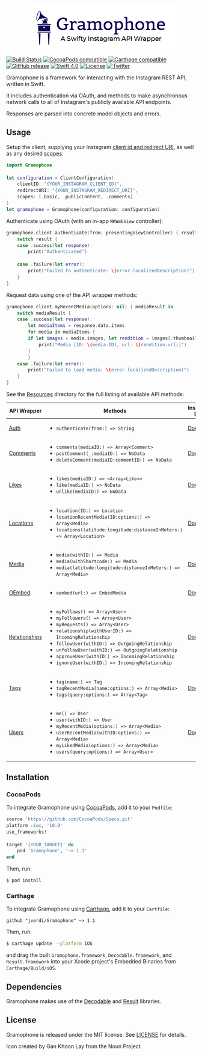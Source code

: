 <p align="center">
	<a href="https://github.com/jverdi/Gramophone/"><img src="Assets/gramophone.png" alt="Gramophone" /></a><br />
</p>

[![Build Status](https://travis-ci.org/jverdi/Gramophone.svg?branch=master)](https://travis-ci.org/jverdi/Gramophone)
[![CocoaPods compatible](https://img.shields.io/cocoapods/v/Gramophone.svg)](#cocoapods)
[![Carthage compatible](https://img.shields.io/badge/Carthage-compatible-4BC51D.svg?style=flat)](#carthage)
[![GitHub release](https://img.shields.io/github/release/jverdi/Gramophone.svg)](https://github.com/jverdi/Gramophone/releases)
[![Swift 4.0](https://img.shields.io/badge/Swift-4.0-orange.svg)](#)
[![License](https://img.shields.io/github/license/mashape/apistatus.svg)](http://jaredverdi.mit-license.org)
[![Twitter](https://img.shields.io/badge/twitter-@jverdi-blue.svg?style=flat)](http://twitter.com/jverdi)  

Gramophone is a framework for interacting with the Instagram REST API, written in Swift.  

It includes authentication via OAuth, and methods to make asynchronous network calls to all of Instagram's publicly available API endpoints. 

Responses are parsed into concrete model objects and errors. 

## Usage

Setup the client, supplying your Instagram [client id and redirect URI](https://www.instagram.com/developer/clients/manage/), as well as any desired [scopes](https://www.instagram.com/developer/authorization/):

```swift
import Gramophone

let configuration = ClientConfiguration(
    clientID: "{YOUR_INSTAGRAM_CLIENT_ID}", 
    redirectURI: "{YOUR_INSTAGRAM_REDIRECT_URI}", 
    scopes: [.basic, .publicContent, .comments]
)
let gramophone = Gramophone(configuration: configuration)
```

Authenticate using OAuth (with an in-app `WKWebView` controller):

```swift
gramophone.client.authenticate(from: presentingViewController) { result in
    switch result {
    case .success(let response):
        print("Authenticated")

    case .failure(let error):
        print("Failed to authenticate: \(error.localizedDescription)")
    }
}
```

Request data using one of the API wrapper methods:

```swift
gramophone.client.myRecentMedia(options: nil) { mediaResult in
    switch mediaResult {
    case .success(let response):
        let mediaItems = response.data.items
        for media in mediaItems {
	    if let images = media.images, let rendition = images[.thumbnail] {
	        print("Media [ID: \(media.ID), url: \(rendition.url)]")
	    }
        }
    case .failure(let error):
        print("Failed to load media: \(error.localizedDescription)")
    }
}
```

See the [Resources](http://github.com/jverdi/Gramophone/tree/master/Source/Resources) directory for the full listing of available API methods:  

| API Wrapper | Methods | Instagram Docs |
| ------------- | ------------- | ------------- |
| [Auth](http://github.com/jverdi/Gramophone/blob/master/Source/Resources/Auth.swift) | <ul><li>```authenticate(from:) => String```</li></ul> | [Docs](https://www.instagram.com/developer/authentication/) |
| [Comments](http://github.com/jverdi/Gramophone/blob/master/Source/Resources/CommentsAPI.swift) | <ul><li>```comments(mediaID:) => Array<Comment>```</li><li>```postComment(_:mediaID:) => NoData```</li><li>```deleteComment(mediaID:commentID:) => NoData```</li></ul> | [Docs](https://www.instagram.com/developer/endpoints/comments) |
| [Likes](http://github.com/jverdi/Gramophone/blob/master/Source/Resources/LikesAPI.swift) | <ul><li>```likes(mediaID:) => <Array<Like>>```</li><li>```like(mediaID:) => NoData```</li><li>```unlike(mediaID:) => NoData```</li></ul>  | [Docs](https://www.instagram.com/developer/endpoints/likes) |
| [Locations](http://github.com/jverdi/Gramophone/blob/master/Source/Resources/LocationsAPI.swift) | <ul><li>```location(ID:) => Location```</li><li>```locationRecentMedia(ID:options:) => Array<Media>```</li><li>```locations(latitude:longitude:distanceInMeters:) => Array<Location>```</li></ul>  | [Docs](https://www.instagram.com/developer/endpoints/locations) |
| [Media](http://github.com/jverdi/Gramophone/blob/master/Source/Resources/MediaAPI.swift) | <ul><li>```media(withID:) => Media```</li><li>```media(withShortcode:) => Media```</li><li>```media(latitude:longitude:distanceInMeters:) => Array<Media>```</li></ul>  | [Docs](https://www.instagram.com/developer/endpoints/media) |
| [OEmbed](http://github.com/jverdi/Gramophone/blob/master/Source/Resources/OEmbed.swift) | <ul><li>```oembed(url:) => EmbedMedia```</li></ul>  | [Docs](https://www.instagram.com/developer/embedding/#oembed) |
| [Relationships](http://github.com/jverdi/Gramophone/blob/master/Source/Resources/RelationshipsAPI.swift) | <ul><li>```myFollows() => Array<User>```</li><li>```myFollowers() => Array<User>```</li><li>```myRequests() => Array<User>```</li><li>```relationship(withUserID:) => IncomingRelationship```</li><li>```followUser(withID:) => OutgoingRelationship```</li><li>```unfollowUser(withID:) => OutgoingRelationship```</li><li>```approveUser(withID:) => IncomingRelationship```</li><li>```ignoreUser(withID:) => IncomingRelationship```</li></ul>  | [Docs](https://www.instagram.com/developer/endpoints/relationships) |
| [Tags](http://github.com/jverdi/Gramophone/blob/master/Source/Resources/TagsAPI.swift) | <ul><li>```tag(name:) => Tag```</li><li>```tagRecentMedia(name:options:) => Array<Media>```</li><li>```tags(query:options:) => Array<Tag>```</li></ul>  | [Docs](https://www.instagram.com/developer/endpoints/tags) |
| [Users](http://github.com/jverdi/Gramophone/blob/master/Source/Resources/UsersAPI.swift) | <ul><li>```me() => User```</li><li>```user(withID:) => User```</li><li>```myRecentMedia(options:) => Array<Media>```</li><li>```userRecentMedia(withID:options:) => Array<Media>```</li><li>```myLikedMedia(options:) => Array<Media>```</li><li>```users(query:options:) => Array<User>```</li></ul>  | [Docs](https://www.instagram.com/developer/endpoints/users) |


## Installation

### CocoaPods

To integrate Gramophone using [CocoaPods](http://cocoapods.org), add it to your `Podfile`:

```ruby
source 'https://github.com/CocoaPods/Specs.git'
platform :ios, '10.0'
use_frameworks!

target '{YOUR_TARGET}' do
    pod 'Gramophone', '~> 1.1'
end
```

Then, run:

```bash
$ pod install
```

### Carthage

To integrate Gramophone using [Carthage](https://github.com/Carthage/Carthage), add it to your `Cartfile`:

```ogdl
github "jverdi/Gramophone" ~> 1.1
```

Then, run:

```bash
$ carthage update --platform iOS
```

and drag the built `Gramophone.framework`, `Decodable.framework`, and `Result.framework` into your Xcode project's Embedded Binaries from `Carthage/Build/iOS`.


## Dependencies

Gramophone makes use of the [Decodable](https://github.com/Anviking/Decodable) and [Result](https://github.com/antitypical/Result) libraries.


## License

Gramophone is released under the MIT license. See [LICENSE](https://github.com/jverdi/Gramophone/blob/master/LICENSE) for details.

Icon created by Gan Khoon Lay from the Noun Project
